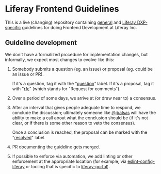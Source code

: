 # Liferay Frontend Guidelines

This is a live (changing) repository containing [general](/general) and [Liferay DXP-specific](/dxp) guidelines for doing Frontend Development at Liferay Inc.

## Guideline development

We don't have a formalized procedure for implementation changes, but informally, we expect most changes to evolve like this:

1.  Somebody submits a question (eg. an issue) or proposal (eg. could be an issue or PR).

    If it's a question, tag it with the "[question](https://github.com/liferay/liferay-frontend-guidelines/labels/question)" label. If it's a proposal, tag it with "[rfc](https://github.com/liferay/liferay-frontend-guidelines/labels/rfc)" (which stands for "Request for comments").

2.  Over a period of some days, we arrive at (or draw near to) a consensus.
3.  After an interval that gives people adequate time to respond, we conclude the discussion; ultimately someone like [@jbalsas](https://github.com/jbalsas) will have the ability to make a call about what the conclusion should be (if it's not clear, or if there is some other reason to veto the consensus).

    Once a conclusion is reached, the proposal can be marked with the "[resolved](https://github.com/liferay/liferay-frontend-guidelines/labels/resolved)" label.

4.  PR documenting the guideline gets merged.
5.  If possible to enforce via automation, we add linting or other enforcement at the appropriate location (for example, via [eslint-config-liferay](https://github.com/liferay/eslint-config-liferay) or tooling that is specific to [liferay-portal](https://github.com/liferay)).
